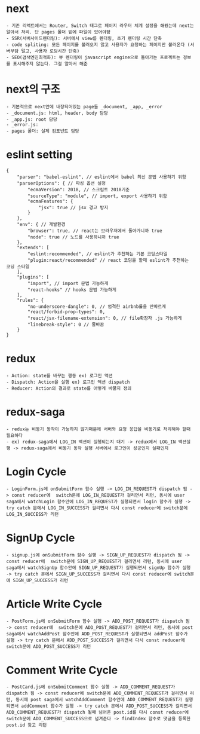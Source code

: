 # next
    - 기존 리액트에서는 Router, Switch 태그로 페이지 라우터 체계 설정을 해줬는데 next는 알아서 처리. 단 pages 폴더 밑에 파일이 있어야함 
    - SSR(서버사이드렌더링): 서버에서 view를 렌더링, 초기 렌더링 시간 단축
    - code spliting: 모든 페이지를 불러오지 않고 사용자가 요청하는 페이지만 불러온다 (서버부담 덜고, 사용자 로딩시간 단축)
    - SEO(검색엔진최적화): 뷰 렌더링이 javascript engine으로 돌아가는 프로젝트는 정보를 표시해주지 않는다. 그걸 알아서 해준

# next의 구조
    - 기본적으로 next안에 내장되어있는 page들 _document, _app, _error
    - _document.js: html, header, body 담당
    - _app.js: root 담당
    - _error.js:
    - pages 폴더: 실제 컴포넌트 담당

# eslint setting
    {
        "parser": "babel-eslint", // eslint에서 babel 최신 문법 사용하기 위함
        "parserOptions": { // 파싱 옵션 설정
            "ecmaVersion": 2018, // 스크립트 2018기준
            "sourceType": "module", // import, export 사용하기 위함
            "ecmaFeatures": {
                "jsx": true // jsx 경고 방지
            }
        },
        "env": { // 개발환경
            "browser": true, // react는 브라우저에서 돌아가니까 true
            "node": true // 노드를 사용하니까 true
        },
        "extends": [
            "eslint:recommended", // eslint가 추천하는 기본 코딩스타일
            "plugin:react/recommended" // react 코딩을 할때 eslint가 추천하는 코딩 스타일
        ],
        "plugins": [
            "import", // import 문법 가능하게
            "react-hooks" // hooks 문법 가능하게
        ],
        "rules": {
            "no-underscore-dangle": 0, // 엄격한 airbnb룰을 안따르게
            "react/forbid-prop-types": 0,
            "react/jsx-filename-extension": 0, // file확장자 .js 가능하게
            "linebreak-style": 0 // 줄바꿈
        }
    }

# redux
    - Action: state를 바꾸는 행동 ex) 로그인 액션
    - Dispatch: Action을 실행 ex) 로그인 액션 dispatch
    - Reducer: Action의 결과로 state를 어떻게 바꿀지 정의

# redux-saga
    - redux는 비동기 동작이 가능하지 않기때문에 서버와 요청 응답을 비동기로 처리해야 할때 필요하다
    - ex) redux-saga에서 LOG_IN 액션이 실행되는지 대기 -> redux에서 LOG_IN 액션실행 -> redux-saga에서 비동기 동작 실행 서버에서 로그인이 성공인지 실패인지

# Login Cycle
    - LoginForm.js에 onSubmitForm 함수 실행 -> LOG_IN_REQUEST가 dispatch 됨 -> const reducer에  switch문에 LOG_IN_REQUEST가 걸리면서 리턴, 동시에 user saga에서 watchLogin 함수안에 LOG_IN_REQUEST가 실행되면서 login 함수가 실행 -> try catch 문에서 LOG_IN_SUCCESS가 걸리면서 다시 const reducer에 switch문에 LOG_IN_SUCCESS가 리턴  

# SignUp Cycle
    - signup.js에 onSubmitForm 함수 실행 -> SIGN_UP_REQUEST가 dispatch 됨 -> const reducer에  switch문에 SIGN_UP_REQUEST가 걸리면서 리턴, 동시에 user saga에서 watchSignUp 함수안에 SIGN_UP_REQUEST가 실행되면서 signUp 함수가 실행 -> try catch 문에서 SIGN_UP_SUCCESS가 걸리면서 다시 const reducer에 switch문에 SIGN_UP_SUCCESS가 리턴

# Article Write Cycle
    - PostForm.js에 onSubmitForm 함수 실행 -> ADD_POST_REQUEST가 dispatch 됨 -> const reducer에  switch문에 ADD_POST_REQUEST가 걸리면서 리턴, 동시에 post saga에서 watchAddPost 함수안에 ADD_POST_REQUEST가 실행되면서 addPost 함수가 실행 -> try catch 문에서 ADD_POST_SUCCESS가 걸리면서 다시 const reducer에 switch문에 ADD_POST_SUCCESS가 리턴

# Comment Write Cycle
    - PostCard.js에 onSubmitComment 함수 실행 -> ADD_COMMENT_REQUEST가 dispatch 됨 -> const reducer에 switch문에 ADD_COMMENT_REQUEST가 걸리면서 리턴, 동시에 post saga에서 watchAddComment 함수안에 ADD_COMMENT_REQUEST가 실행되면서 addComment 함수가 실행 -> try catch 문에서 ADD_POST_SUCCESS가 걸리면서 ADD_COMMENT_REQUEST가 dispatch 될때 넘어온 post.id를 다시 const reducer에 switch문에 ADD_COMMENT_SUCCESS으로 넘겨준다 -> findIndex 함수로 댓글을 등록한 post.id 찾고 리턴